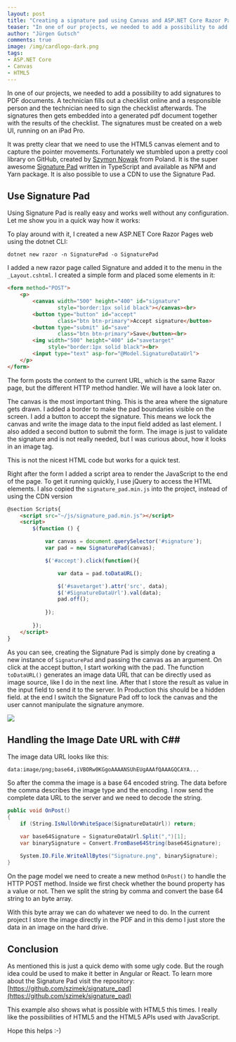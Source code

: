 ```yaml
---
layout: post
title: "Creating a signature pad using Canvas and ASP.​NET Core Razor Pages"
teaser: "In one of our projects, we needed to add a possibility to add signatures to PDF documents. It was pretty clear that we need to use the HTML5 canvas element and to capture the pointer movements. Fortunately we stumbled upon a pretty cool library on GitHub."
author: "Jürgen Gutsch"
comments: true
image: /img/cardlogo-dark.png
tags: 
- ASP.NET Core
- Canvas
- HTML5
---
```


In one of our projects, we needed to add a possibility to add signatures to PDF documents. A technician fills out a checklist online and a responsible person and the technician need to sign the checklist afterwards. The signatures then gets embedded into a generated pdf document together with the results of the checklist. The signatures must be created on a web UI, running on an iPad Pro.

It was pretty clear that we need to use the HTML5 canvas element and to capture the pointer movements. Fortunately we stumbled upon a pretty cool library on GitHub, created by [Szymon Nowak](https://github.com/szimek) from Poland. It is the super awesome [Signature Pad](https://github.com/szimek/signature_pad) written in TypeScript and available as NPM and Yarn package. It is also possible to use a CDN to use the Signature Pad.

## Use Signature Pad

Using Signature Pad is really easy and works well without any configuration. Let me show you in a quick way how it works:

To play around with it, I created a new ASP.NET Core Razor Pages web using the dotnet CLI:

~~~ shell
dotnet new razor -n SignaturePad -o SignaturePad
~~~

I added a new razor page called Signature and added it to the menu in the `_Layout.cshtml`. I created a simple form and placed some elements in it:

~~~ html
<form method="POST">
    <p>
        <canvas width="500" height="400" id="signature" 
                style="border:1px solid black"></canvas><br>
        <button type="button" id="accept" 
                class="btn btn-primary">Accept signature</button>
        <button type="submit" id="save" 
                class="btn btn-primary">Save</button><br>
        <img width="500" height="400" id="savetarget" 
             style="border:1px solid black"><br>
        <input type="text" asp-for="@Model.SignatureDataUrl"> 
    </p>
</form>
~~~

The form posts the content to the current URL, which is the same Razor page, but the different HTTP method handler. We will have a look later on.

The canvas is the most important thing. This is the area where the signature gets drawn. I added a border to make the pad boundaries visible on the screen. I add a button to accept the signature. This means we lock the canvas and write the image data to the input field added as last element. I also added a second button to submit the form. The image is just to validate the signature and is not really needed, but I was curious about, how it looks in an image tag.

This is not the nicest HTML code but works for a quick test.

Right after the form I added a script area to render the JavaScript to the end of the page. To get it running quickly, I use jQuery to access the HTML elements. I also copied the `signature_pad.min.js` into the project, instead of using the CDN version

~~~ HTML
@section Scripts{
    <script src="~/js/signature_pad.min.js"></script>
    <script>
        $(function () {

            var canvas = document.querySelector('#signature');
            var pad = new SignaturePad(canvas);

            $('#accept').click(function(){

                var data = pad.toDataURL();

                $('#savetarget').attr('src', data);
                $('#SignatureDataUrl').val(data);
                pad.off();
            
            });
                    
        });
    </script>
}
~~~

As you can see, creating the Signature Pad is simply done by creating a new instance of `SignaturePad` and passing the canvas as an argument. On click at the accept button, I start working with the pad. The function `toDataURL()` generates an image data URL that can be directly used as image source, like I do in the next line. After that I store the result as value in the input field to send it to the server. In Production this should be a hidden field. at the end I switch the Signature Pad off to lock the canvas and the user cannot manipulate the signature anymore. 

![]({{site.baseurl}}/img/signature-pad/signature-pad.png)

## Handling the Image Date URL with C##

The image data URL looks like this:

~~~ 
data:image/png;base64,iVBORw0KGgoAAAANSUhEUgAAAfQAAAGQCAYA...
~~~

So after the comma the image is a base 64 encoded string. The data before the comma describes the image type and the encoding. I now send the complete data URL to the server and we need to decode the string.

~~~ csharp
public void OnPost()
{
    if (String.IsNullOrWhiteSpace(SignatureDataUrl)) return;

    var base64Signature = SignatureDataUrl.Split(",")[1];            
    var binarySignature = Convert.FromBase64String(base64Signature);

    System.IO.File.WriteAllBytes("Signature.png", binarySignature);
}
~~~

On the page model we need to create a new method `OnPost()` to handle the HTTP POST method. Inside we first check whether the bound property has a value or not. Then we split the string by comma and convert the base 64 string to an byte array. 

With this byte array we can do whatever we need to do. In the current project I store the image directly in the PDF and in this demo I just store the data in an image on the hard drive. 

## Conclusion

As mentioned this is just a quick demo with some ugly code. But the rough idea could be used to make it better in Angular or React. To learn more about the Signature Pad visit the repository: [https://github.com/szimek/signature_pad](https://github.com/szimek/signature_pad)

This example also shows what is possible with HTML5 this times. I really like the possibilities of HTML5 and the HTML5 APIs used with JavaScript.

Hope this helps :-)